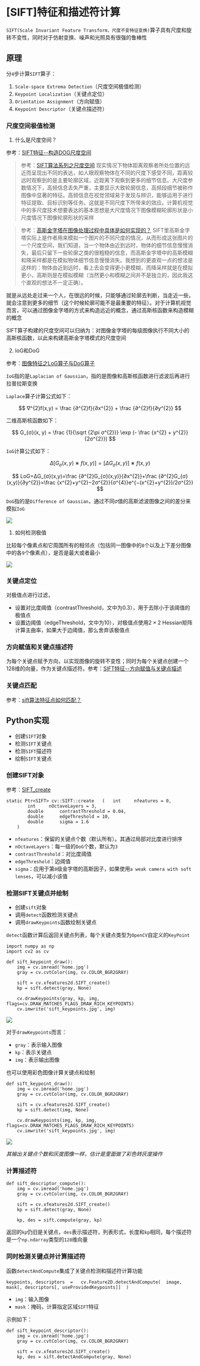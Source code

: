
# [SIFT]特征和描述符计算

`SIFT(Scale Invariant Feature Transform，尺度不变特征变换)`算子具有尺度和旋转不变性，同时对于仿射变换、噪声和光照具有很强的鲁棒性

## 原理

分`4`步计算`SIFT`算子：

1. `Scale-space Extrema Detection`（尺度空间极值检测）
2. `Keypoint Localization`（关键点定位）
3. `Orientation Assignment`（方向赋值）
4. `Keypoint Descriptor`（关键点描述符）

### 尺度空间极值检测

1. 什么是尺度空间？

参考：[SIFT特征--构造DOG尺度空间](https://blog.csdn.net/jinshengtao/article/details/50043797)

>参考：[SIFT算法系列之尺度空间](https://blog.csdn.net/Small_Munich/article/details/79968229)
>现实情况下物体距离观察者所处位置的远近而呈现出不同的表达，如人眼观察物体在不同的尺度下感受不同，距离较远时观察到的是主要轮廓区域，近距离下观察到更多的细节信息。大尺度参数情况下，高频信息丢失严重，主要显示大致轮廓信息，高频段细节被称作图像中显著的特征。高频信息在视觉领域易于发现与辨识，能够运用于进行特征提取、目标识别等任务。这就是不同尺度下所带来的效应。计算机视觉中的多尺度技术想要表达的基本思想是大尺度情况下图像模糊轮廓形状是小尺度情况下图像轮廓形状的采样

>参考：[高斯金字塔在图像处理过程中具体是如何实现的？](https://www.zhihu.com/question/19911080)
>SIFT里高斯金字塔实际上是作者用来模拟一个图片的不同尺度的情况，从而形成这张图片的一个尺度空间，我们知道，当一个物体由近到远时，物体的细节信息慢慢消失，最后只留下一些轮廓之类的很粗糙的信息，而高斯金字塔中的高斯模糊和降采样都是在模拟物体细节信息慢慢消失。我想到的更直观一点的想法是这样的：物体由近到远时，看上去会变得更小更模糊，而降采样就是在模拟更小，高斯则是在模拟模糊（当然更小和模糊之间并不是独立的，因此我这个直观的想法不一定正确）。

就是从远处走过来一个人，在很远的时候，只能够通过轮廓去判断，当走近一些，就会注意到更多的细节（这个时候轮廓可能不是最重要的特征）。对于计算机视觉而言，可以通过图像金字塔的方式来构造远近的概念，通过高斯核函数来构造模糊的概念

SIFT算子构建的尺度空间可以归纳为：对图像金字塔的每级图像执行不同大小的高斯核函数，以此来构建高斯金字塔模式的尺度空间

2. IoG和DoG

参考：[图像特征之LoG算子与DoG算子](https://senitco.github.io/2017/06/20/image-feature-LoG-DoG/)

`IoG`指的是`Laplacian of Gaussian`，指的是图像和高斯核函数进行滤波后再进行拉普拉斯变换

`Laplace`算子计算公式如下：

$$
∇^{2}f(x,y) = \frac {∂^{2}f}{∂x^{2}} + \frac {∂^{2}f}{∂y^{2}}
$$

二维高斯核函数如下：

$$
G_{σ}(x, y) = \frac {1}{\sqrt {2\pi σ^{2}}} \exp (- \frac {x^{2} + y^{2}}{2σ^{2}})
$$

`IoG`计算公式如下：

$$
Δ[G_{σ}(x,y)∗f(x,y)]=[ΔG_{σ}(x,y)]∗f(x,y)
$$

$$
LoG=ΔG_{σ}(x,y)=\frac {∂^{2}G_{σ}(x,y)}{∂x^{2}}+\frac {∂^{2}G_{σ}(x,y)}{∂y^{2}}=\frac {x^{2}+y^{2}−2σ^{2}}{σ^{4}}e^{−(x^{2}+y^{2})/2σ^{2}}
$$

`DoG`指的是`Difference of Gaussian`，通过不同$σ$值的高斯滤波图像之间的差分来模拟`IoG`

![](./imgs/sift/sift_dog.jpg)

1. 如何检测极值

比较每个像素点和它周围所有的相邻点（包括同一图像中的`8`个以及上下差分图像中的各`9`个像素点），是否是最大或者最小

![](./imgs/sift/sift_local_extrema.jpg)

### 关键点定位

对极值点进行过滤，

* 设置对比度阈值（contrastThreshold，文中为0.3），用于去除小于该阈值的极值点
* 设置边阈值（edgeThreshold，文中为10），对极值点使用$2\times 2$ Hessian矩阵计算主曲率，如果大于边阈值，那么舍弃该极值点

### 方向赋值和关键点描述符

为每个关键点赋予方向，以实现图像的旋转不变性；同时为每个关键点创建一个128维的向量，作为关键点描述符。参考：[SIFT特征--方向赋值与关键点描述](https://blog.csdn.net/jinshengtao/article/details/50167533)

### 关键点匹配

参考：[sift算法特征点如何匹配？](https://www.zhihu.com/question/23371175)

## Python实现

* 创建`SIFT`对象
* 检测`SIFT`关键点
* 检测`SIFT`描述符
* 绘制`SIFT`关键点

### 创建SIFT对象

参考：[SIFT_create](https://docs.opencv.org/4.4.0/d7/d60/classcv_1_1SIFT.html#ad337517bfdc068ae0ba0924ff1661131)

```
static Ptr<SIFT> cv::SIFT::create 	( 	int  	nfeatures = 0,
		int  	nOctaveLayers = 3,
		double  	contrastThreshold = 0.04,
		double  	edgeThreshold = 10,
		double  	sigma = 1.6 
	) 		
```

* `nfeatures`：保留的关键点个数（默认所有）。其通过局部对比度进行排序
* `nOctaveLayers`：每一级的`DoG`个数，默认为`3`
* `contrastThreshold`：对比度阈值
* `edgeThreshold`：边阈值
* `sigma`：应用于第`0`级金字塔的高斯因子，如果使用`a weak camera with soft lenses`，可以减小该值

### 检测SIFT关键点并绘制

* 创建`sift`对象
* 调用`detect`函数检测关键点
* 调用`drawKeypoints`函数绘制关键点

`detect`函数计算后返回关键点列表，每个关键点类型为`OpenCV`自定义的`KeyPoint`

```
import numpy as np
import cv2 as cv

def sift_keypoint_draw():
    img = cv.imread('home.jpg')
    gray = cv.cvtColor(img, cv.COLOR_BGR2GRAY)

    sift = cv.xfeatures2d.SIFT_create()
    kp = sift.detect(gray, None)
    
    cv.drawKeypoints(gray, kp, img, flags=cv.DRAW_MATCHES_FLAGS_DRAW_RICH_KEYPOINTS)
    cv.imwrite('sift_keypoints.jpg', img)
```

![](./imgs/sift/sift_keypoints-gray.jpg)

对于`drawKeypoints`而言：

* `gray`：表示输入图像
* `kp`：表示关键点
* `img`：表示输出图像

也可以使用彩色图像计算关键点和绘制

```
def sift_keypoint_draw():
    img = cv.imread('home.jpg')
    gray = cv.cvtColor(img, cv.COLOR_BGR2GRAY)

    sift = cv.xfeatures2d.SIFT_create()
    kp = sift.detect(img, None)

    cv.drawKeypoints(img, kp, img, flags=cv.DRAW_MATCHES_FLAGS_DRAW_RICH_KEYPOINTS)
    cv.imwrite('sift_keypoints.jpg', img)
```

![](./imgs/sift/sift_keypoints.jpg)

*其输出关键点个数和灰度图像一样，估计是里面做了彩色转灰度操作*

### 计算描述符

```
def sift_descriptor_compute():
    img = cv.imread('home.jpg')
    gray = cv.cvtColor(img, cv.COLOR_BGR2GRAY)

    sift = cv.xfeatures2d.SIFT_create()
    kp = sift.detect(gray, None)

    kp, des = sift.compute(gray, kp)
```

返回的`kp`仍旧是关键点，`des`表示描述符，列表形式，长度和`kp`相同，每个描述符是一个`np.ndarray`类型的`128`维向量

### 同时检测关键点并计算描述符

函数`detectAndCompute`集成了关键点检测和描述符计算功能

```
keypoints, descriptors	=	cv.Feature2D.detectAndCompute(	image, mask[, descriptors[, useProvidedKeypoints]]	)
```

* `img`：输入图像
* `mask`：掩码，计算指定区域`SIFT`特征

示例如下：

```
def sift_keypoint_descriptor():
    img = cv.imread('home.jpg')
    gray = cv.cvtColor(img, cv.COLOR_BGR2GRAY)

    sift = cv.xfeatures2d.SIFT_create()
    kp, des = sift.detectAndCompute(gray, None)
```